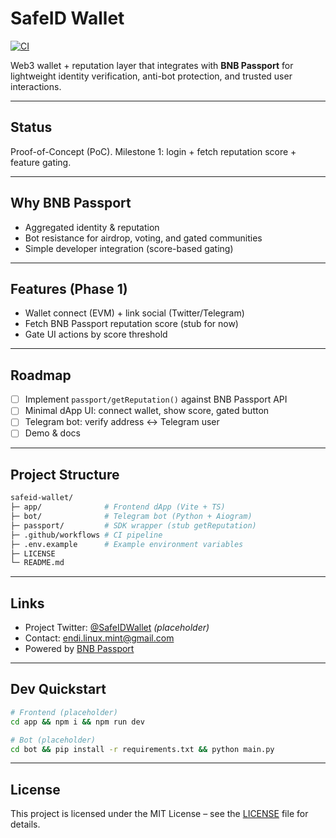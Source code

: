 # SafeID Wallet

[![CI](https://github.com/EndiHariadi43/safeid-wallet/actions/workflows/ci.yml/badge.svg)](https://github.com/EndiHariadi43/safeid-wallet/actions/workflows/ci.yml)

Web3 wallet + reputation layer that integrates with **BNB Passport** for
lightweight identity verification, anti-bot protection, and trusted user interactions.

---

## Status
Proof-of-Concept (PoC). Milestone 1: login + fetch reputation score + feature gating.

---

## Why BNB Passport
- Aggregated identity & reputation
- Bot resistance for airdrop, voting, and gated communities
- Simple developer integration (score-based gating)

---

## Features (Phase 1)
- Wallet connect (EVM) + link social (Twitter/Telegram)
- Fetch BNB Passport reputation score (stub for now)
- Gate UI actions by score threshold

---

## Roadmap
- [ ] Implement `passport/getReputation()` against BNB Passport API
- [ ] Minimal dApp UI: connect wallet, show score, gated button
- [ ] Telegram bot: verify address ↔ Telegram user
- [ ] Demo & docs

---

## Project Structure
```bash
safeid-wallet/ 
├─ app/              # Frontend dApp (Vite + TS) 
├─ bot/              # Telegram bot (Python + Aiogram) 
├─ passport/         # SDK wrapper (stub getReputation) 
├─ .github/workflows # CI pipeline 
├─ .env.example      # Example environment variables 
├─ LICENSE 
└─ README.md
```
---

## Links
- Project Twitter: [@SafeIDWallet](https://x.com/) *(placeholder)*
- Contact: endi.linux.mint@gmail.com
- Powered by [BNB Passport](https://bnbchain.org/en/passport)

---

## Dev Quickstart
```bash
# Frontend (placeholder)
cd app && npm i && npm run dev

# Bot (placeholder)
cd bot && pip install -r requirements.txt && python main.py
```
---

## License

This project is licensed under the MIT License – see the [LICENSE](./LICENSE) file for details.
